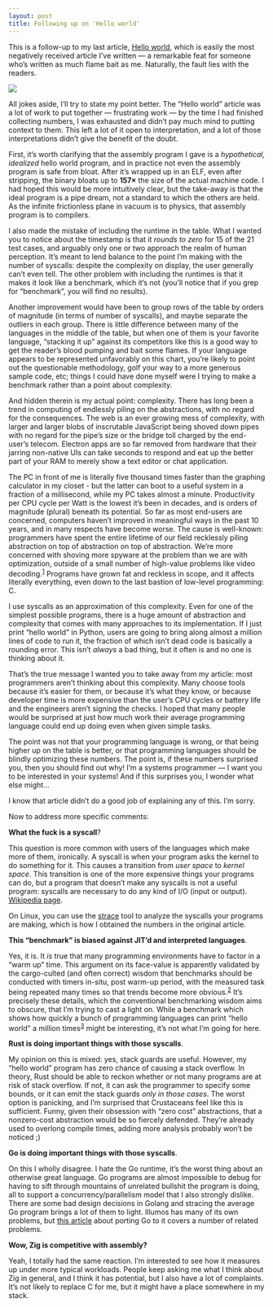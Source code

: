 ```yaml
---
layout: post
title: Following up on 'Hello world'
---
```


This is a follow-up to my last article, [Hello world](https://drewdevault.com/2020/01/04/Slow.html), which is easily the most negatively received article I’ve written — a remarkable feat for someone who’s written as much flame bait as me. Naturally, the fault lies with the readers.

[![](https://imgs.xkcd.com/comics/misinterpretation_2x.png)](https://xkcd.com/1984/)

All jokes aside, I’ll try to state my point better. The “Hello world” article was a lot of work to put together — frustrating work — by the time I had finished collecting numbers, I was exhausted and didn’t pay much mind to putting context to them. This left a lot of it open to interpretation, and a lot of those interpretations didn’t give the benefit of the doubt.

First, it’s worth clarifying that the assembly program I gave is a _hypothetical, idealized_ hello world program, and in practice not even the assembly program is safe from bloat. After it’s wrapped up in an ELF, even after stripping, the binary bloats up to **157×** the size of the actual machine code. I had hoped this would be more intuitively clear, but the take-away is that the ideal program is a pipe dream, not a standard to which the others are held. As the infinite frictionless plane in vacuum is to physics, that assembly program is to compilers.

I also made the mistake of including the runtime in the table. What I wanted you to notice about the timestamp is that it _rounds to zero_ for 15 of the 21 test cases, and arguably only one or two approach the realm of human perception. It’s meant to lend balance to the point I’m making with the number of syscalls: despite the complexity on display, the user generally can’t even tell. The other problem with including the runtimes is that it makes it look like a benchmark, which it’s not (you’ll notice that if you grep for “benchmark”, you will find no results).

Another improvement would have been to group rows of the table by orders of magnitude (in terms of number of syscalls), and maybe separate the outliers in each group. There is little difference between many of the languages in the middle of the table, but when one of them is your favorite language, “stacking it up” against its competitors like this is a good way to get the reader’s blood pumping and bait some flames. If your language appears to be represented unfavorably on this chart, you’re likely to point out the questionable methodology, golf your way to a more generous sample code, etc; things I could have done myself were I trying to make a benchmark rather than a point about complexity.

And hidden therein is my actual point: complexity. There has long been a trend in computing of endlessly piling on the abstractions, with no regard for the consequences. The web is an ever growing mess of complexity, with larger and larger blobs of inscrutable JavaScript being shoved down pipes with no regard for the pipe’s size or the bridge toll charged by the end-user’s telecom. Electron apps are so far removed from hardware that their jarring non-native UIs can take seconds to respond and eat up the better part of your RAM to merely show a text editor or chat application.

The PC in front of me is literally five thousand times faster than the graphing calculator in my closet - but the latter can boot to a useful system in a fraction of a millisecond, while my PC takes almost a minute. Productivity per CPU cycle per Watt is the lowest it’s been in decades, and is orders of magnitude (plural) beneath its potential. So far as most end-users are concerned, computers haven’t improved in meaningful ways in the past 10 years, and in many respects have become worse. The cause is well-known: programmers have spent the entire lifetime of our field recklessly piling abstraction on top of abstraction on top of abstraction. We’re more concerned with shoving more spyware at the problem than we are with optimization, outside of a small number of high-value problems like video decoding.<sup id="fnref:1">[1](#fn:1)</sup> Programs have grown fat and reckless in scope, and it affects literally everything, even down to the last bastion of low-level programming: C.

I use syscalls as an approximation of this complexity. Even for one of the simplest possible programs, there is a huge amount of abstraction and complexity that comes with many approaches to its implementation. If I just print “hello world” in Python, users are going to bring along almost a million lines of code to run it, the fraction of which isn’t dead code is basically a rounding error. This isn’t _always_ a bad thing, but it often is and no one is thinking about it.

That’s the true message I wanted you to take away from my article: most programmers aren’t thinking about this complexity. Many choose tools because it’s easier for them, or because it’s what they know, or because developer time is more expensive than the user’s CPU cycles or battery life and the engineers aren’t signing the checks. I hoped that many people would be surprised at just how much work their average programming language could end up doing even when given simple tasks.

The point was not that your programming language is wrong, or that being higher up on the table is better, or that programming languages should be blindly optimizing these numbers. The point is, if these numbers surprised you, then you should find out why! I’m a systems programmer — I want you to be interested in your systems! And if this surprises you, I wonder what else might…

I know that article didn’t do a good job of explaining any of this. I’m sorry.

Now to address more specific comments:

**What the fuck is a syscall**?

This question is more common with users of the languages which make more of them, ironically. A syscall is when your program asks the kernel to do something for it. This causes a transition from _user space_ to _kernel space_. This transition is one of the more expensive things your programs can do, but a program that doesn’t make any syscalls is not a useful program: syscalls are necessary to do any kind of I/O (input or output). [Wikipedia page](https://en.wikipedia.org/wiki/System_call).

On Linux, you can use the [strace](https://linux.die.net/man/1/strace) tool to analyze the syscalls your programs are making, which is how I obtained the numbers in the original article.

**This “benchmark” is biased against JIT’d and interpreted languages**.

Yes, it is. It _is_ true that many programming environments have to factor in a “warm up” time. This argument on its face-value is apparently validated by the cargo-culted (and often correct) wisdom that benchmarks should be conducted with timers in-situ, post warm-up period, with the measured task being repeated many times so that trends become more obvious.<sup id="fnref:2">[2](#fn:2)</sup> It’s precisely these details, which the conventional benchmarking wisdom aims to obscure, that I’m trying to cast a light on. While a benchmark which shows how quickly a bunch of programming languages can print “hello world” a million times<sup id="fnref:3">[3](#fn:3)</sup> might be interesting, it’s not what I’m going for here.

**Rust is doing important things with those syscalls**.

My opinion on this is mixed: yes, stack guards are useful. However, my “hello world” program has zero chance of causing a stack overflow. In theory, Rust should be able to reckon whether or not many programs are at risk of stack overflow. If not, it can ask the programmer to specify some bounds, or it can emit the stack guards _only in those cases_. The worst option is panicking, and I’m surprised that Crustaceans feel like this is sufficient. Funny, given their obsession with “zero cost” abstractions, that a nonzero-cost abstraction would be so fiercely defended. They’re already used to overlong compile times, adding more analysis probably won’t be noticed ;)

**Go is doing important things with those syscalls**.

On this I wholly disagree. I hate the Go runtime, it’s the worst thing about an otherwise great language. Go programs are almost impossible to debug for having to sift through mountains of unrelated bullshit the program is doing, all to support a concurrency/parallelism model that I also strongly dislike. There are some bad design decisions in Golang and stracing the average Go program brings a lot of them to light. Illumos has many of its own problems, but [this article](http://dtrace.org/blogs/wesolows/2014/12/29/golang-is-trash/) about porting Go to it covers a number of related problems.

**Wow, Zig is competitive with assembly?**

Yeah, I totally had the same reaction. I’m interested to see how it measures up under more typical workloads. People keep asking me what I think about Zig in general, and I think it has potential, but I also have a lot of complaints. It’s not likely to replace C for me, but it might have a place somewhere in my stack.

